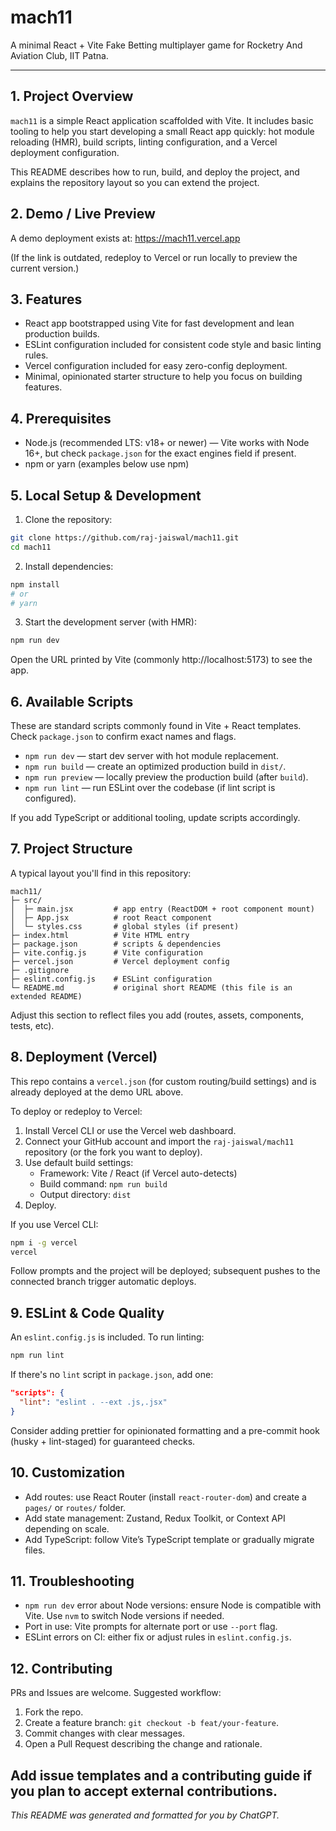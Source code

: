 # mach11

A minimal React + Vite Fake Betting multiplayer game for Rocketry And Aviation Club, IIT Patna.

---

## 1. Project Overview
`mach11` is a simple React application scaffolded with Vite. It includes basic tooling to help you start developing a small React app quickly: hot module reloading (HMR), build scripts, linting configuration, and a Vercel deployment configuration.

This README describes how to run, build, and deploy the project, and explains the repository layout so you can extend the project.

## 2. Demo / Live Preview
A demo deployment exists at:
https://mach11.vercel.app

(If the link is outdated, redeploy to Vercel or run locally to preview the current version.)

## 3. Features
- React app bootstrapped using Vite for fast development and lean production builds.
- ESLint configuration included for consistent code style and basic linting rules.
- Vercel configuration included for easy zero-config deployment.
- Minimal, opinionated starter structure to help you focus on building features.

## 4. Prerequisites
- Node.js (recommended LTS: v18+ or newer) — Vite works with Node 16+, but check `package.json` for the exact engines field if present.
- npm or yarn (examples below use npm)

## 5. Local Setup & Development

1. Clone the repository:
```bash
git clone https://github.com/raj-jaiswal/mach11.git
cd mach11
```

2. Install dependencies:
```bash
npm install
# or
# yarn
```

3. Start the development server (with HMR):
```bash
npm run dev
```
Open the URL printed by Vite (commonly http://localhost:5173) to see the app.

## 6. Available Scripts
These are standard scripts commonly found in Vite + React templates. Check `package.json` to confirm exact names and flags.

- `npm run dev` — start dev server with hot module replacement.
- `npm run build` — create an optimized production build in `dist/`.
- `npm run preview` — locally preview the production build (after `build`).
- `npm run lint` — run ESLint over the codebase (if lint script is configured).

If you add TypeScript or additional tooling, update scripts accordingly.

## 7. Project Structure
A typical layout you'll find in this repository:

```
mach11/
├─ src/
│  ├─ main.jsx         # app entry (ReactDOM + root component mount)
│  ├─ App.jsx          # root React component
│  └─ styles.css       # global styles (if present)
├─ index.html          # Vite HTML entry
├─ package.json        # scripts & dependencies
├─ vite.config.js      # Vite configuration
├─ vercel.json         # Vercel deployment config
├─ .gitignore
├─ eslint.config.js    # ESLint configuration
└─ README.md           # original short README (this file is an extended README)
```

Adjust this section to reflect files you add (routes, assets, components, tests, etc).

## 8. Deployment (Vercel)
This repo contains a `vercel.json` (for custom routing/build settings) and is already deployed at the demo URL above.

To deploy or redeploy to Vercel:
1. Install Vercel CLI or use the Vercel web dashboard.
2. Connect your GitHub account and import the `raj-jaiswal/mach11` repository (or the fork you want to deploy).
3. Use default build settings:
   - Framework: Vite / React (if Vercel auto-detects)
   - Build command: `npm run build`
   - Output directory: `dist`
4. Deploy.

If you use Vercel CLI:
```bash
npm i -g vercel
vercel
```
Follow prompts and the project will be deployed; subsequent pushes to the connected branch trigger automatic deploys.

## 9. ESLint & Code Quality
An `eslint.config.js` is included. To run linting:
```bash
npm run lint
```
If there's no `lint` script in `package.json`, add one:
```json
"scripts": {
  "lint": "eslint . --ext .js,.jsx"
}
```
Consider adding prettier for opinionated formatting and a pre-commit hook (husky + lint-staged) for guaranteed checks.

## 10. Customization
- Add routes: use React Router (install `react-router-dom`) and create a `pages/` or `routes/` folder.
- Add state management: Zustand, Redux Toolkit, or Context API depending on scale.
- Add TypeScript: follow Vite’s TypeScript template or gradually migrate files.

## 11. Troubleshooting
- `npm run dev` error about Node versions: ensure Node is compatible with Vite. Use `nvm` to switch Node versions if needed.
- Port in use: Vite prompts for alternate port or use `--port` flag.
- ESLint errors on CI: either fix or adjust rules in `eslint.config.js`.

## 12. Contributing
PRs and Issues are welcome. Suggested workflow:
1. Fork the repo.
2. Create a feature branch: `git checkout -b feat/your-feature`.
3. Commit changes with clear messages.
4. Open a Pull Request describing the change and rationale.

Add issue templates and a contributing guide if you plan to accept external contributions.
---
*This README was generated and formatted for you by ChatGPT.*

